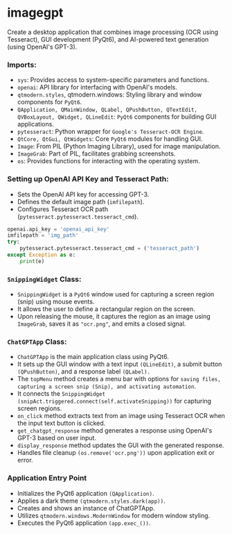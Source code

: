 # imagegpt
Create a desktop application that combines image processing (OCR using Tesseract), GUI development (PyQt6), and AI-powered text generation (using OpenAI's GPT-3).

### Imports:
- ```sys```: Provides access to system-specific parameters and functions.
- ```openai```: API library for interfacing with OpenAI's models.
- ```qtmodern.styles```, qtmodern.windows: Styling library and window components for ```PyQt6```.
- ```QApplication, QMainWindow, QLabel, QPushButton, QTextEdit, QVBoxLayout, QWidget, QLineEdit```: ```PyQt6``` components for building GUI applications.
- ```pytesseract```: Python wrapper for ```Google's Tesseract-OCR Engine```.
- ```QtCore, QtGui, QtWidgets```: Core ```PyQt6``` modules for handling GUI.
- ```Image```: From PIL (Python Imaging Library), used for image manipulation.
- ```ImageGrab```: Part of PIL, facilitates grabbing screenshots.
- ```os```: Provides functions for interacting with the operating system.

### Setting up OpenAI API Key and Tesseract Path:
- Sets the OpenAI API key for accessing GPT-3.
- Defines the default image path (```imfilepath```).
- Configures Tesseract OCR path (```pytesseract.pytesseract.tesseract_cmd```).
```python
openai.api_key = 'openai_api_key'
imfilepath = 'img_path'
try:
    pytesseract.pytesseract.tesseract_cmd = ('tesseract_path')
except Exception as e:
    print(e)
```
### ```SnippingWidget``` Class:
- ```SnippingWidget``` is a ```PyQt6``` window used for capturing a screen region (snip) using mouse events.
- It allows the user to define a rectangular region on the screen.
- Upon releasing the mouse, it captures the region as an image using ```ImageGrab```, saves it as ```"ocr.png"```, and emits a closed signal.

### ```ChatGPTApp``` Class:
- ```ChatGPTApp``` is the main application class using PyQt6.
- It sets up the GUI window with a text input ```(QLineEdit)```, a submit button ```(QPushButton)```, and a response label ```(QLabel).```
- The ```topMenu``` method creates a menu bar with options for ```saving files, capturing a screen snip (Snip), and activating automation```.
- It connects the ```SnippingWidget (snipAct.triggered.connect(self.activateSnipping))``` for capturing screen regions.
- ```on_click``` method extracts text from an image using Tesseract OCR when the input text button is clicked.
- ```get_chatgpt_response``` method generates a response using OpenAI's GPT-3 based on user input.
- ```display_response``` method updates the GUI with the generated response.
- Handles file cleanup ```(os.remove('ocr.png'))``` upon application exit or error.
### Application Entry Point

- Initializes the PyQt6 application ```(QApplication)```.
- Applies a dark theme ```(qtmodern.styles.dark(app))```.
- Creates and shows an instance of ChatGPTApp.
- Utilizes ```qtmodern.windows.ModernWindow``` for modern window styling.
- Executes the PyQt6 application ```(app.exec_())```.
